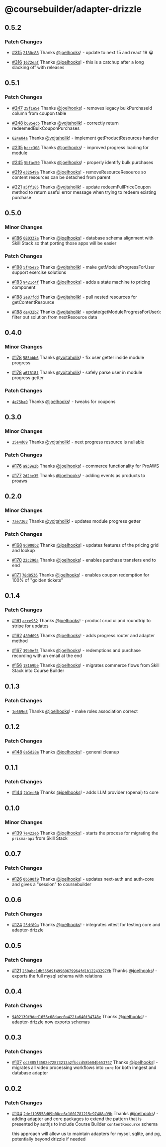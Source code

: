 # @coursebuilder/adapter-drizzle

## 0.5.2

### Patch Changes

- [#315](https://github.com/badass-courses/course-builder/pull/315) [`2180c88`](https://github.com/badass-courses/course-builder/commit/2180c8887041cbe99bdbdcf37e391c5183644c0c) Thanks [@joelhooks](https://github.com/joelhooks)! - update to next 15 and react 19 😭

- [#316](https://github.com/badass-courses/course-builder/pull/316) [`1672eaf`](https://github.com/badass-courses/course-builder/commit/1672eaf93ff71c65b37dbca327aa2eb9188410e7) Thanks [@joelhooks](https://github.com/joelhooks)! - this is a catchup after a long slacking off with releases

## 0.5.1

### Patch Changes

- [#247](https://github.com/badass-courses/course-builder/pull/247) [`25f1e5e`](https://github.com/badass-courses/course-builder/commit/25f1e5efc39524d27172f8cce4902cbacc11c2a4) Thanks [@joelhooks](https://github.com/joelhooks)! - removes legacy bulkPurchaseId column from coupon table

- [#248](https://github.com/badass-courses/course-builder/pull/248) [`b685ecb`](https://github.com/badass-courses/course-builder/commit/b685ecbb07ef37dcaf63136fd6202d56514f4dc9) Thanks [@vojtaholik](https://github.com/vojtaholik)! - correctly return redeemedBulkCouponPurchases

- [`624e04a`](https://github.com/badass-courses/course-builder/commit/624e04aa830cdbc7bedc302466363aa1a3831cea) Thanks [@vojtaholik](https://github.com/vojtaholik)! - implement getProductResources handler

- [#235](https://github.com/badass-courses/course-builder/pull/235) [`bccc308`](https://github.com/badass-courses/course-builder/commit/bccc3084077ab2bf24f1ac9361c3c13936749c6a) Thanks [@joelhooks](https://github.com/joelhooks)! - improved progress loading for module

- [#245](https://github.com/badass-courses/course-builder/pull/245) [`5bfac50`](https://github.com/badass-courses/course-builder/commit/5bfac5047ccc81f563d53a4b7780fcf14edf2bf8) Thanks [@joelhooks](https://github.com/joelhooks)! - properly identify bulk purchases

- [#219](https://github.com/badass-courses/course-builder/pull/219) [`e32549a`](https://github.com/badass-courses/course-builder/commit/e32549ab4f0e903a467120a35ab27ef44892b115) Thanks [@joelhooks](https://github.com/joelhooks)! - removeResourceResource so content resources can be detached from parent

- [#221](https://github.com/badass-courses/course-builder/pull/221) [`a5ff185`](https://github.com/badass-courses/course-builder/commit/a5ff1856f912badecea337b014df525b950badc1) Thanks [@vojtaholik](https://github.com/vojtaholik)! - update redeemFullPriceCoupon method to return useful error message when trying to redeem existing purchase

## 0.5.0

### Minor Changes

- [#186](https://github.com/badass-courses/course-builder/pull/186) [`080337e`](https://github.com/badass-courses/course-builder/commit/080337ef60c1e62e762673266b2478b7cd141b33) Thanks [@joelhooks](https://github.com/joelhooks)! - database schema alignment with Skill Stack so that porting those apps will be easier

### Patch Changes

- [#188](https://github.com/badass-courses/course-builder/pull/188) [`5f45e26`](https://github.com/badass-courses/course-builder/commit/5f45e2637c3742e88f7f26127356710edac5b763) Thanks [@vojtaholik](https://github.com/vojtaholik)! - make getModuleProgressForUser support exercise solutions

- [#183](https://github.com/badass-courses/course-builder/pull/183) [`9421c4f`](https://github.com/badass-courses/course-builder/commit/9421c4f1db7eb84728abca79bf68acb0b5ee2671) Thanks [@joelhooks](https://github.com/joelhooks)! - adds a state machine to pricing component

- [#188](https://github.com/badass-courses/course-builder/pull/188) [`2e87fdd`](https://github.com/badass-courses/course-builder/commit/2e87fdd4397848939dbcc8cb7b0fae53267fdc62) Thanks [@vojtaholik](https://github.com/vojtaholik)! - pull nested resources for getContentResource

- [#188](https://github.com/badass-courses/course-builder/pull/188) [`de432b7`](https://github.com/badass-courses/course-builder/commit/de432b78352899adbb830dec8872e82af8823e20) Thanks [@vojtaholik](https://github.com/vojtaholik)! - update(getModuleProgressForUser): filter out solution from nextResource data

## 0.4.0

### Minor Changes

- [#178](https://github.com/badass-courses/course-builder/pull/178) [`585bbb6`](https://github.com/badass-courses/course-builder/commit/585bbb68b9768d7dbf73069c45c109ff034c27d0) Thanks [@vojtaholik](https://github.com/vojtaholik)! - fix user getter inside module progress

- [#178](https://github.com/badass-courses/course-builder/pull/178) [`a67618f`](https://github.com/badass-courses/course-builder/commit/a67618fa647a0aafec6cb29d0ef38f74a92eeb76) Thanks [@vojtaholik](https://github.com/vojtaholik)! - safely parse user in module progress getter

### Patch Changes

- [`4e75ba0`](https://github.com/badass-courses/course-builder/commit/4e75ba07396beb7ecf66c1d736fba1c109fa3e9f) Thanks [@joelhooks](https://github.com/joelhooks)! - tweaks for coupons

## 0.3.0

### Minor Changes

- [`25e4d69`](https://github.com/badass-courses/course-builder/commit/25e4d69928b2ec2fb61946dc327525a86902e027) Thanks [@vojtaholik](https://github.com/vojtaholik)! - next progress resource is nullable

### Patch Changes

- [#176](https://github.com/badass-courses/course-builder/pull/176) [`a939e2b`](https://github.com/badass-courses/course-builder/commit/a939e2baa850a54167c800f83ba32030d6b6da4b) Thanks [@joelhooks](https://github.com/joelhooks)! - commerce functionality for ProAWS

- [#177](https://github.com/badass-courses/course-builder/pull/177) [`2d2be35`](https://github.com/badass-courses/course-builder/commit/2d2be35b50bdce90e111338dd788cb856c952e49) Thanks [@joelhooks](https://github.com/joelhooks)! - adding events as products to proaws

## 0.2.0

### Minor Changes

- [`7ae7363`](https://github.com/badass-courses/course-builder/commit/7ae7363f3655fb123bc28b4cd2f249e9d082fec3) Thanks [@vojtaholik](https://github.com/vojtaholik)! - updates module progress getter

### Patch Changes

- [#168](https://github.com/badass-courses/course-builder/pull/168) [`9d900b2`](https://github.com/badass-courses/course-builder/commit/9d900b217a8d8ee1fdee1a9e0ae24b58e87773cc) Thanks [@joelhooks](https://github.com/joelhooks)! - updates features of the pricing grid and lookup

- [#170](https://github.com/badass-courses/course-builder/pull/170) [`22c290a`](https://github.com/badass-courses/course-builder/commit/22c290ad7eec68e664c0027ba9389af41c71a16a) Thanks [@joelhooks](https://github.com/joelhooks)! - enables purchase transfers end to end

- [#171](https://github.com/badass-courses/course-builder/pull/171) [`78d8536`](https://github.com/badass-courses/course-builder/commit/78d8536c4944ab1f98a6376ad9dcc8baac9fc2ff) Thanks [@joelhooks](https://github.com/joelhooks)! - enables coupon redemption for 100% of "golden tickets"

## 0.1.4

### Patch Changes

- [#161](https://github.com/badass-courses/course-builder/pull/161) [`acce952`](https://github.com/badass-courses/course-builder/commit/acce95260e808a74b94c81c165ff296c014d27ff) Thanks [@joelhooks](https://github.com/joelhooks)! - product crud ui and roundtrip to stripe for updates

- [#162](https://github.com/badass-courses/course-builder/pull/162) [`480d095`](https://github.com/badass-courses/course-builder/commit/480d09554cd0e645ea33b8d5533be53e3f2ef250) Thanks [@joelhooks](https://github.com/joelhooks)! - adds progress router and adapter method

- [#167](https://github.com/badass-courses/course-builder/pull/167) [`39b0ef5`](https://github.com/badass-courses/course-builder/commit/39b0ef5e4556ee1a1fd549f3bc48f405fe8b6984) Thanks [@joelhooks](https://github.com/joelhooks)! - redemptions and purchase recording with an email at the end

- [#156](https://github.com/badass-courses/course-builder/pull/156) [`18169be`](https://github.com/badass-courses/course-builder/commit/18169be84613cac1cc2d35bc6cd386eaf803f53f) Thanks [@joelhooks](https://github.com/joelhooks)! - migrates commerce flows from Skill Stack into Course Builder

## 0.1.3

### Patch Changes

- [`1e669e3`](https://github.com/badass-courses/course-builder/commit/1e669e3c91c90b7a71bf4157b6ac1444f14b80b1) Thanks [@joelhooks](https://github.com/joelhooks)! - make roles association correct

## 0.1.2

### Patch Changes

- [#148](https://github.com/badass-courses/course-builder/pull/148) [`8e5d28e`](https://github.com/badass-courses/course-builder/commit/8e5d28eb27c3c4fc6f181c4d1e118aa23828c0c4) Thanks [@joelhooks](https://github.com/joelhooks)! - general cleanup

## 0.1.1

### Patch Changes

- [#144](https://github.com/badass-courses/course-builder/pull/144) [`2b1ee5b`](https://github.com/badass-courses/course-builder/commit/2b1ee5bfddc417f5f8112f297e03b4ad8d281aa0) Thanks [@joelhooks](https://github.com/joelhooks)! - adds LLM provider (openai) to core

## 0.1.0

### Minor Changes

- [#139](https://github.com/badass-courses/course-builder/pull/139) [`7e422eb`](https://github.com/badass-courses/course-builder/commit/7e422eb3f19aa99f465f444e4180635dac5baa50) Thanks [@joelhooks](https://github.com/joelhooks)! - starts the process for migrating the `prisma-api` from Skill Stack

## 0.0.7

### Patch Changes

- [#126](https://github.com/badass-courses/course-builder/pull/126) [`0b590f9`](https://github.com/badass-courses/course-builder/commit/0b590f984b038d951fc2bceb243415e0cf49ce20) Thanks [@joelhooks](https://github.com/joelhooks)! - updates next-auth and auth-core and gives a "session" to coursebuilder

## 0.0.6

### Patch Changes

- [#124](https://github.com/badass-courses/course-builder/pull/124) [`25df89a`](https://github.com/badass-courses/course-builder/commit/25df89a0524e8c340bbd4898fa369df3c9e2b720) Thanks [@joelhooks](https://github.com/joelhooks)! - integrates vitest for testing core and adapter-drizzle

## 0.0.5

### Patch Changes

- [#121](https://github.com/badass-courses/course-builder/pull/121) [`250abc1db555d9f49960679964fd1b12243297fb`](https://github.com/badass-courses/course-builder/commit/250abc1db555d9f49960679964fd1b12243297fb) Thanks [@joelhooks](https://github.com/joelhooks)! - exports the full mysql schema with relations

## 0.0.4

### Patch Changes

- [`9402139f9ded1656c68daec0a422fa640f34748e`](https://github.com/badass-courses/course-builder/commit/9402139f9ded1656c68daec0a422fa640f34748e) Thanks [@joelhooks](https://github.com/joelhooks)! - adapter-drizzle now exports schemas

## 0.0.3

### Patch Changes

- [#107](https://github.com/badass-courses/course-builder/pull/107) [`cc3885f3502e72873213a2fbccd58b684b653747`](https://github.com/badass-courses/course-builder/commit/cc3885f3502e72873213a2fbccd58b684b653747) Thanks [@joelhooks](https://github.com/joelhooks)! - migrates all video processing workflows into `core` for both inngest and database adapter

## 0.0.2

### Patch Changes

- [#104](https://github.com/badass-courses/course-builder/pull/104) [`2def195558d69b00ce6c1001781215c97488a99b`](https://github.com/badass-courses/course-builder/commit/2def195558d69b00ce6c1001781215c97488a99b) Thanks [@joelhooks](https://github.com/joelhooks)! - adding adapter and core packages to extend the pattern that is presented by authjs to include Course Builder `contentResource` schema

  this approach will allow us to maintain adapters for mysql, sqlite, and pg, potentially beyond drizzle if needed
